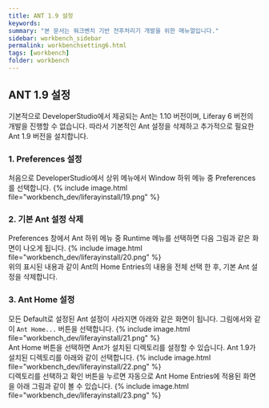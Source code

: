 ```yaml
---
title: ANT 1.9 설정
keywords:
summary: "본 문서는 워크벤치 기반 전후처리기 개발을 위한 매뉴얼입니다."
sidebar: workbench_sidebar
permalink: workbenchsetting6.html
tags: [workbench]
folder: workbench
---
```


## ANT 1.9 설정
기본적으로 DeveloperStudio에서 제공되는 Ant는 1.10 버전이며, Liferay 6 버전의 개발을 진행할 수 없습니다. 따라서 기본적인 Ant 설정을 삭제하고 추가적으로 필요한 Ant 1.9 버전을 설치합니다.

### 1. Preferences 설정
처음으로 DeveloperStudio에서 상위 메뉴에서 Window 하위 메뉴 중 Preferences 를 선택합니다.
{% include image.html file="workbench_dev/liferayinstall/19.png" %}<br>

### 2. 기본 Ant 설정 삭제
Preferences 창에서 Ant 하위 메뉴 중 Runtime 메뉴를 선택하면 다음 그림과 같은 화면이 나오게 됩니다.
{% include image.html file="workbench_dev/liferayinstall/20.png" %}<br>
위의 표시된 내용과 같이 Ant의 Home Entries의 내용을 전체 선택 한 후, 기본 Ant 설정을 삭제합니다.

### 3. Ant Home 설정
모든 Default로 설정된 Ant 설정이 사라지면 아래와 같은 화면이 됩니다. 그림에서와 같이 `Ant Home...` 버튼을 선택합니다.
{% include image.html file="workbench_dev/liferayinstall/21.png" %}<br>
Ant Home 버튼을 선택하면 Ant가 설치된 디렉토리를 설정할 수 있습니다.
Ant 1.9가 설치된 디렉토리를 아래와 같이 선택합니다.
{% include image.html file="workbench_dev/liferayinstall/22.png" %}<br>
디렉토리를 선택하고 확인 버튼을 누르면 자동으로 Ant Home Entries에 적용된 화면을 아래 그림과 같이 볼 수 있습니다.
{% include image.html file="workbench_dev/liferayinstall/23.png" %}<br>
